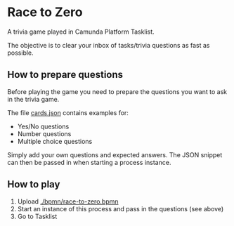 # Race to Zero

A trivia game played in Camunda Platform Tasklist. 

The objective is to clear your inbox of tasks/trivia questions as fast as possible. 


## How to prepare questions

Before playing the game you need to prepare the questions you want to ask in the trivia game. 

The file [cards.json](./cards.json) contains examples for:
* Yes/No questions
* Number questions
* Multiple choice questions

Simply add your own questions and expected answers. The JSON snippet can then be passed in when starting a process instance.

## How to play
1. Upload [./bpmn/race-to-zero.bpmn](./bpmn/race-to-zero.bpmn)
2. Start an instance of this process and pass in the questions (see above)
3. Go to Tasklist

